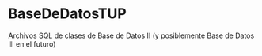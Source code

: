 # BaseDeDatosTUP
Archivos SQL de clases de Base de Datos II (y posiblemente Base de Datos III en el futuro)
